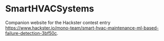 # SmartHVACSystems

Companion website for the Hackster contest entry https://www.hackster.io/mono-team/smart-hvac-maintenance-ml-based-failure-detection-3bf50c.
